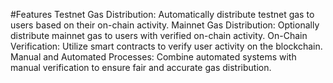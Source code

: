 #Features
Testnet Gas Distribution: Automatically distribute testnet gas to users based on their on-chain activity.
Mainnet Gas Distribution: Optionally distribute mainnet gas to users with verified on-chain activity.
On-Chain Verification: Utilize smart contracts to verify user activity on the blockchain.
Manual and Automated Processes: Combine automated systems with manual verification to ensure fair and accurate gas distribution.
